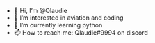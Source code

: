 - 👋 Hi, I’m @Qlaudie
- 👀 I’m interested in aviation and coding
- 🌱 I’m currently learning python
- 📫 How to reach me: Qlaudie#9994 on discord

